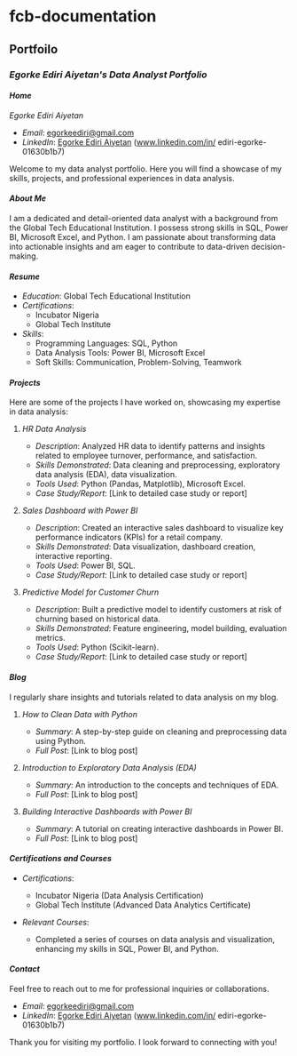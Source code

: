 # fcb-documentation

## Portfoilo

### *Egorke Ediri Aiyetan's Data Analyst Portfolio*

#### *Home*
*Egorke Ediri Aiyetan*
- *Email*: [egorkeediri@gmail.com](mailto:egorkeediri@gmail.com)
- *LinkedIn*: [Egorke Ediri Aiyetan](#) (www.linkedin.com/in/
ediri-egorke-01630b1b7)

Welcome to my data analyst portfolio. Here you will find a showcase of my skills, projects, and professional experiences in data analysis.

#### *About Me*
I am a dedicated and detail-oriented data analyst with a background from the Global Tech Educational Institution. I possess strong skills in SQL, Power BI, Microsoft Excel, and Python. I am passionate about transforming data into actionable insights and am eager to contribute to data-driven decision-making.

#### *Resume*
- *Education*: Global Tech Educational Institution
- *Certifications*:
  - Incubator Nigeria
  - Global Tech Institute
- *Skills*:
  - Programming Languages: SQL, Python
  - Data Analysis Tools: Power BI, Microsoft Excel
  - Soft Skills: Communication, Problem-Solving, Teamwork

#### *Projects*
Here are some of the projects I have worked on, showcasing my expertise in data analysis:

1. *HR Data Analysis*
   - *Description*: Analyzed HR data to identify patterns and insights related to employee turnover, performance, and satisfaction.
   - *Skills Demonstrated*: Data cleaning and preprocessing, exploratory data analysis (EDA), data visualization.
   - *Tools Used*: Python (Pandas, Matplotlib), Microsoft Excel.
   - *Case Study/Report*: [Link to detailed case study or report]

2. *Sales Dashboard with Power BI*
   - *Description*: Created an interactive sales dashboard to visualize key performance indicators (KPIs) for a retail company.
   - *Skills Demonstrated*: Data visualization, dashboard creation, interactive reporting.
   - *Tools Used*: Power BI, SQL.
   - *Case Study/Report*: [Link to detailed case study or report]

3. *Predictive Model for Customer Churn*
   - *Description*: Built a predictive model to identify customers at risk of churning based on historical data.
   - *Skills Demonstrated*: Feature engineering, model building, evaluation metrics.
   - *Tools Used*: Python (Scikit-learn).
   - *Case Study/Report*: [Link to detailed case study or report]

#### *Blog*
I regularly share insights and tutorials related to data analysis on my blog.

1. *How to Clean Data with Python*
   - *Summary*: A step-by-step guide on cleaning and preprocessing data using Python.
   - *Full Post*: [Link to blog post]

2. *Introduction to Exploratory Data Analysis (EDA)*
   - *Summary*: An introduction to the concepts and techniques of EDA.
   - *Full Post*: [Link to blog post]

3. *Building Interactive Dashboards with Power BI*
   - *Summary*: A tutorial on creating interactive dashboards in Power BI.
   - *Full Post*: [Link to blog post]

#### *Certifications and Courses*
- *Certifications*:
  - Incubator Nigeria (Data Analysis Certification)
  - Global Tech Institute (Advanced Data Analytics Certificate)

- *Relevant Courses*:
  - Completed a series of courses on data analysis and visualization, enhancing my skills in SQL, Power BI, and Python.

#### *Contact*
Feel free to reach out to me for professional inquiries or collaborations.

- *Email*: [egorkeediri@gmail.com](mailto:egorkeediri@gmail.com)
- *LinkedIn*: [Egorke Ediri Aiyetan](#) (www.linkedin.com/in/
ediri-egorke-01630b1b7)

Thank you for visiting my portfolio. I look forward to connecting with you!
